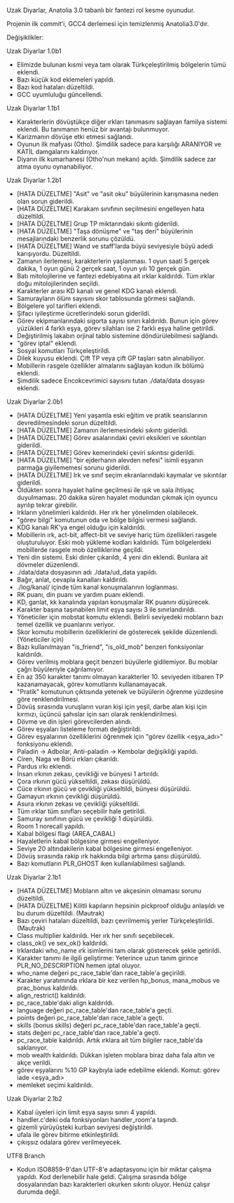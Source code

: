 Uzak Diyarlar, Anatolia 3.0 tabanlı bir fantezi rol kesme oyunudur.

Projenin ilk commit'i, GCC4 derlemesi için temizlenmiş Anatolia3.0'dır.

Değişiklikler:

Uzak Diyarlar 1.0b1
- Elimizde bulunan kısmi veya tam olarak Türkçeleştirilmiş bölgelerin tümü eklendi.
- Bazı küçük kod eklemeleri yapıldı.
- Bazı kod hataları düzeltildi.
- GCC uyumluluğu güncellendi.

Uzak Diyarlar 1.1b1
- Karakterlerin dövüştükçe diğer ırkları tanımasını sağlayan familya sistemi eklendi. Bu tanımanın henüz bir avantajı bulunmuyor.
- Karizmanın dövüşe etki etmesi sağlandı.
- Oyunun ilk mafyası (Otho). Şimdilik sadece para karşılığı ARANIYOR ve KATİL damgalarını kaldırıyor.
- Diyarın ilk kumarhanesi (Otho'nun mekanı) açıldı. Şimdilik sadece zar atma oyunu oynanabiliyor.

Uzak Diyarlar 1.2b1
- [HATA DÜZELTME] "Asit" ve "asit oku" büyülerinin karışmasına neden olan sorun giderildi.
- [HATA DÜZELTME] Karakam sınıfının seçilmesini engelleyen hata düzeltildi.
- [HATA DÜZELTME] Grup TP miktarındaki sıkıntı giderildi.
- [HATA DÜZELTME] "Taşa dönüşme" ve "taş deri" büyülerinin mesajlarındaki benzerlik sorunu çözüldü.
- [HATA DÜZELTME] Wand ve staff'larda büyü seviyesiyle büyü adedi karışıyordu. Düzeltildi.
- Zamanın ilerlemesi, karakterlerin yaşlanması. 1 oyun saati 5 gerçek dakika, 1 oyun günü 2 gerçek saat, 1 oyun yılı 10 gerçek gün.
- Batı mitolojilerine ve fantezi edebiyatına ait ırklar kaldırıldı. Tüm ırklar doğu mitolojilerinden seçildi.
- Karakterler arası KD kanalı ve genel KDG kanalı eklendi.
- Samurayların ölüm sayısını skor tablosunda görmesi sağlandı.
- Bölgelere yol tarifleri eklendi.
- Şifacı iyileştirme ücretlerindeki sorun giderildi.
- Görev ekipmanlarındaki sigorta sayısı sınırı kaldırıldı. Bunun için görev yüzükleri 4 farklı eşya, görev silahları ise 2 farklı eşya haline getirildi.
- Değiştirilmiş lakabın orjinal tablo sistemine döndürülebilmesi sağlandı.
- "görev iptal" eklendi.
- Sosyal komutları Türkçeleştirildi.
- Dilek kuyusu eklendi. Çift TP veya çift GP taşları satın alınabiliyor.
- Mobillerin rasgele özellikler almalarını sağlayan kodun ilk bölümü eklendi.
- Şimdilik sadece Encokcevrimici sayısını tutan ./data/data dosyası eklendi.

Uzak Diyarlar 2.0b1
- [HATA DÜZELTME] Yeni yaşamla eski eğitim ve pratik seanslarının devredilmesindeki sorun düzeltildi.
- [HATA DÜZELTME] Zamanın ilerlemesindeki sıkıntı giderildi.
- [HATA DÜZELTME] Görev asalarındaki çeviri eksikleri ve sıkıntıları giderildi.
- [HATA DÜZELTME] Görev kemerindeki çeviri sıkıntısı giderildi.
- [HATA DÜZELTME] "bir ejderhanın alevden nefesi" isimli eşyanın parmağa giyilememesi sorunu giderildi.
- [HATA DÜZELTME] Irk ve sınıf seçim ekranlarındaki kaymalar ve sıkıntılar giderildi.
- Öldükten sonra hayalet haline geçilmesi ile ışık ve sala ihtiyaç duyulmaması. 20 dakika süren hayalet modundan çıkmak için oyuncu ayrılıp tekrar girebilir.
- Irkların yönelimleri kaldırıldı. Her ırk her yönelimden olabilecek.
- "görev bilgi" komutunun oda ve bölge bilgisi vermesi sağlandı.
- KDG kanalı RK'ya engel olduğu için kaldırıldı.
- Mobillerin ırk, act-bit, affect-bit ve seviye hariç tüm özellikleri rasgele oluşturuluyor. Eski mob yükleme kodları kaldırıldı. Tüm bölgelerdeki mobillerde rasgele mob özelliklerine geçildi.
- Yeni din sistemi. Eski dinler çıkarıldı, 4 yeni din eklendi. Bunlara ait dövmeler düzenlendi.
- ./data/data dosyasının adı ./data/ud_data yapıldı.
- Bağır, anlat, cevapla kanalları kaldırıldı.
- ./log/kanal/ içinde tüm kanal konuşmalarının loglanması.
- RK puanı, din puanı ve yardım puanı eklendi.
- KD, ganlat, kk kanalında yapılan konuşmalar RK puanını düşürecek.
- Karakter başına taşınabilen limit eşya sayısı 3 ile sınırlandırıldı.
- Yöneticiler için mobstat komutu eklendi. Belirli seviyedeki mobların bazı temel özellik ve puanlarını veriyor.
- Skor komutu mobillerin özelliklerini de gösterecek şekilde düzenlendi. (Yöneticiler için)
- Bazı kullanılmayan "is_friend", "is_old_mob" benzeri fonksiyonlar kaldırıldı.
- Görev verilmiş moblara geçit benzeri büyülerle gidilemiyor. Bu moblar çağrı büyüleriyle çağrılamıyor.
- En az 350 karakter tanımı olmayan karakterler 10. seviyeden itibaren TP kazanamayacak, görev komutlarını kullanamayacak.
- "Pratik" komutunun çıktısında yetenek ve büyülerin öğrenme yüzdesine göre renklendirilmesi.
- Dövüş sırasında vuruşların vuran kişi için yeşil, darbe alan kişi için kırmızı, üçüncü şahıslar için sarı olarak renklendirilmesi.
- Dövme ve din işleri görevcilerden alındı.
- Görev eşyaları listeleme formatı değiştirildi.
- Görev eşyalarının özelliklerini öğrenmek için "görev özellik <eşya_adı>" fonksiyonu eklendi.
- Paladin -> Adbolar, Anti-paladin -> Kembolar değişikliği yapıldı.
- Ciren, Naga ve Börü ırkları çıkarıldı.
- Pardus ırkı eklendi.
- İnsan ırkının zekası, çevikliği ve bünyesi 1 artırıldı.
- Çora ırkının gücü yükseltildi, zekası düşürüldü.
- Cüce ırkının gücü ve çevikliği yükseltildi, bünyesi düşürüldü.
- Gamayun ırkının çevikliği düşürüldü.
- Asura ırkının zekası ve çevikliği yükseltildi.
- Tüm ırklar tüm sınıfları seçebilir hale getirildi.
- Samuray sınıfının gücü ve çevikliği 1 düşürüldü.
- Room 1 norecall yapıldı.
- Kabal bölgesi flagi (AREA_CABAL)
- Hayaletlerin kabal bölgesine girmesi engelleniyor.
- Seviye 20 altındakilerin kabal bölgesine girmesi engelleniyor.
- Dövüş sırasında rakip ırk hakkında bilgi artırma şansı düşürüldü.
- Bazı komutların PLR_GHOST iken kullanılabilmesi sağlandı.

Uzak Diyarlar 2.1b1
- [HATA DÜZELTME] Mobların altın ve akçesinin olmaması sorunu düzeltildi.
- [HATA DÜZELTME] Kilitli kapıların hepsinin pickproof olduğu anlaşıldı ve bu durum düzeltildi. (Mautrak)
- Bazı çeviri hataları düzeltildi, bazı çevrilmemiş yerler Türkçeleştirildi. (Mautrak)
- Class multiplier kaldırıldı. Her ırk her sınıfı seçebilecek.
- class_ok() ve sex_ok() kaldırıldı.
- Irklardaki who_name ırk isimlerini tam olarak gösterecek şekle getirildi.
- Karakter tanımı ile ilgili geliştirme: Yeterince uzun tanım girince PLR_NO_DESCRIPTION hemen iptal oluyor.
- who_name değeri pc_race_table'dan race_table'a geçirildi.
- Karakter yaratımında ırklara bir kez verilen hp_bonus, mana_mobus ve prac_bonus kaldırıldı.
- align_restrict() kaldırıldı.
- pc_race_table'daki align kaldırıldı.
- language değeri pc_race_table'dan race_table'a geçti.
- points değeri pc_race_table'dan race_table'a geçti.
- skills (bonus skills) değeri pc_race_table'dan race_table'a geçti.
- stats değeri pc_race_table'dan race_table'a geçti.
- pc_race_table kaldırıldı. Artık ırklara ait tüm bilgiler race_table'da saklanıyor.
- mob wealth kaldırıldı. Dükkan işleten moblara biraz daha fala altın ve akçe verildi.
- görev eşyalarını %10 GP kaybıyla iade edebilme eklendi. Komut: görev iade <eşya_adı>
- memleket seçimi kaldırıldı.

Uzak Diyarlar 2.1b2
- Kabal üyeleri için limit eşya sayısı sınırı 4 yapıldı.
- handler.c'deki oda fonksiyonları handler_room'a taşındı.
- gizemli yürüyüşteki kurban seviyesi değiştirildi.
- ufala ile görev bitirme etkinleştirildi.
- çıkışsız odalara görev verilmeyecek.

UTF8 Branch
- Kodun ISO8859-9'dan UTF-8'e adaptasyonu için bir miktar çalışma yapıldı. Kod derlenebilir hale geldi. Çalışma sırasında bölge dosyalarından bazı karakterleri okurken sıkıntı oluyor. Henüz çalışır durumda değil.
